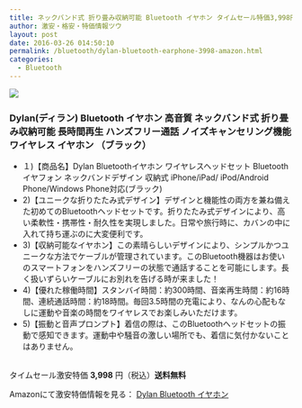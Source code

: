 ```yaml
---
title: ネックバンド式 折り畳み収納可能 Bluetooth イヤホン タイムセール特価3,998円！送料無料！
author: 激安・格安・特価情報ツウ
layout: post
date: 2016-03-26 014:50:10
permalink: /bluetooth/dylan-bluetooth-earphone-3998-amazon.html
categories:
  - Bluetooth
---
```


<div class="img-bg2 img_L">
<a href="http://www.amazon.co.jp/gp/product/B018S8UQ7W/ref=as_li_qf_sp_asin_il?ie=UTF8&camp=247&creative=1211&creativeASIN=B018S8UQ7W&linkCode=as2&tag=tokkajohotsu-22"><img border="0" src="http://ws-fe.amazon-adsystem.com/widgets/q?_encoding=UTF8&ASIN=B018S8UQ7W&Format=_SL160_&ID=AsinImage&MarketPlace=JP&ServiceVersion=20070822&WS=1&tag=tokkajohotsu-22" ></a><img src="http://ir-jp.amazon-adsystem.com/e/ir?t=tokkajohotsu-22&l=as2&o=9&a=B018S8UQ7W" width="1" height="1" border="0" alt="" style="border:none !important; margin:0px !important;" />
</div>

### Dylan(ディラン) Bluetooth イヤホン 高音質 ネックバンド式 折り畳み収納可能 長時間再生 ハンズフリー通話 ノイズキャンセリング機能 ワイヤレス イヤホン （ブラック）
<!--more-->

* １)【商品名】Dylan Bluetoothイヤホン ワイヤレスヘッドセット Bluetoothイヤフォン ネックバンドデザイン 収納式 iPhone/iPad/ iPod/Android Phone/Windows Phone対応(ブラック)
* 2)【ユニークな折りたたみ式デザイン】デザインと機能性の両方を兼ね備えた初めてのBluetoothヘッドセットです。折りたたみ式デザインにより、高い柔軟性・携帯性・耐久性を実現しました。日常や旅行時に、カバンの中に入れて持ち運ぶのに大変便利です。
* 3)【収納可能なイヤホン】この素晴らしいデザインにより、シンプルかつユニークな方法でケーブルが管理されています。このBluetooth機器はお使いのスマートフォンをハンズフリーの状態で通話することを可能にします。長く扱いずらいケーブルにお別れを告げる時が来ました！
* 4)【優れた稼働時間】スタンバイ時間：約300時間、音楽再生時間：約16時間、連続通話時間：約18時間。毎回3.5時間の充電により、なんの心配もなしに運動や音楽の時間をワイヤレスでお楽しみいただけます。
* 5)【振動と音声プロンプト】着信の際は、このBluetoothヘッドセットの振動で感知できます。運動中や騒音の激しい場所でも、着信に気付かないことはありません。

<br clear="all" />タイムセール激安特価 <span class="tokka-price"><strong>3,998</strong></span> 円（税込）**送料無料**

Amazonにて激安特価情報を見る： <span class="fs150p"><a href="http://www.amazon.co.jp/gp/product/B018S8UQ7W/ref=as_li_qf_sp_asin_il?ie=UTF8&camp=247&creative=1211&creativeASIN=B018S8UQ7W&linkCode=as2&tag=tokkajohotsu-22" target="_blank">Dylan Bluetooth イヤホン</a></span>
